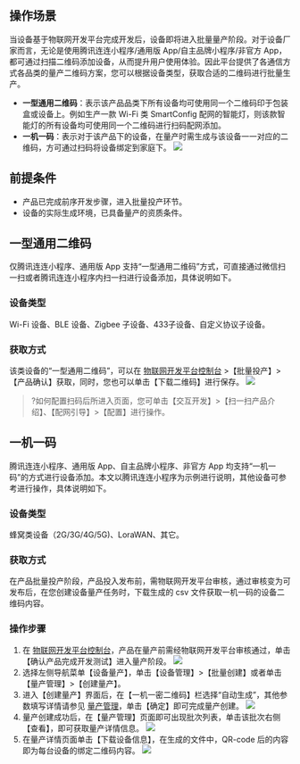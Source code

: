 ## 操作场景

当设备基于物联网开发平台完成开发后，设备即将进入批量量产阶段。对于设备厂家而言，无论是使用腾讯连连小程序/通用版 App/自主品牌小程序/非官方 App，都可通过扫描二维码添加设备，从而提升用户使用体验。因此平台提供了各通信方式各品类的量产二维码方案，您可以根据设备类型，获取合适的二维码进行批量生产。

- **一型通用二维码**：表示该产品品类下所有设备均可使用同一个二维码印于包装盒或设备上。例如生产一款 Wi-Fi 类 SmartConfig 配网的智能灯，则该款智能灯的所有设备均可使用同一个二维码进行扫码配网添加。
- **一机一码**：表示对于该产品下的设备，在量产时需生成与该设备一一对应的二维码，方可通过扫码将设备绑定到家庭下。
![](https://main.qcloudimg.com/raw/f44e33f9d6d0346e023639c858ef992c.png)




## 前提条件
- 产品已完成前序开发步骤，进入批量投产环节。
- 设备的实际生成环境，已具备量产的资质条件。

## 一型通用二维码

仅腾讯连连小程序、通用版 App 支持“一型通用二维码”方式，可直接通过微信扫一扫或者腾讯连连小程序内扫一扫进行设备添加，具体说明如下。


### 设备类型
Wi-Fi 设备、BLE 设备、Zigbee 子设备、433子设备、自定义协议子设备。

### 获取方式
该类设备的“一型通用二维码”，可以在 [物联网开发平台控制台](https://console.cloud.tencent.com/iotexplorer) >【批量投产】>【产品确认】获取，同时，您也可以单击【下载二维码】进行保存。
![](https://main.qcloudimg.com/raw/1abe528fefe905b09dcaf264acf056a1.jpg)
  
>?如何配置扫码后所进入页面，您可单击【交互开发】>【扫一扫产品介绍】、【配网引导】>【配置】进行操作。




## 一机一码

腾讯连连小程序、通用版 App、自主品牌小程序、非官方 App 均支持“一机一码”的方式进行设备添加。本文以腾讯连连小程序为示例进行说明，其他设备可参考进行操作，具体说明如下。

### 设备类型
蜂窝类设备（2G/3G/4G/5G)、LoraWAN、其它。

### 获取方式
在产品批量投产阶段，产品投入发布前，需物联网开发平台审核，通过审核变为可发布后，在您创建设备量产任务时，下载生成的 csv 文件获取一机一码的设备二维码内容。

### 操作步骤
1. 在 [物联网开发平台控制台](https://console.cloud.tencent.com/iotexplorer)，产品在量产前需经物联网开发平台审核通过，单击【确认产品完成开发测试】进入量产阶段。
![](https://main.qcloudimg.com/raw/7e8ed4a701e9f544e2e67f63d4248de5.jpg)
2. 选择左侧导航菜单【设备量产】，单击【设备管理】>【批量创建】或者单击【量产管理】>【创建量产】。
3. 进入【创建量产】界面后，在【一机一密二维码】栏选择“自动生成”，其他参数填写详情请参见 [量产管理](https://cloud.tencent.com/document/product/1081/40297#.E9.87.8F.E4.BA.A7.E6.AD.A5.E9.AA.A4)，单击【确定】即可完成量产创建。
![](https://main.qcloudimg.com/raw/66275a6537de648bcf6e32544a8d6b19.jpg)
4. 量产创建成功后，在【量产管理】页面即可出现批次列表，单击该批次右侧【查看】，即可获取量产详情信息。
![](https://main.qcloudimg.com/raw/70ea855616b4765ca64f6afc713985ce.jpg)
5. 在量产详情页面单击【下载设备信息】，在生成的文件中，QR-code 后的内容即为每台设备的绑定二维码内容。
![](https://main.qcloudimg.com/raw/0a6202dc0c1fa942a4076a0327d96938.jpg)




